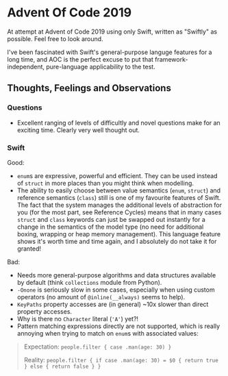 # Advent Of Code 2019

At attempt at Advent of Code 2019 using only Swift, written as "Swiftly" as possible.
Feel free to look around.

I've been fascinated with Swift's general-purpose languge features for a long time, and AOC is the perfect excuse to put that framework-independent, pure-language applicability to the test.

## Thoughts, Feelings and Observations

### Questions

- Excellent ranging of levels of difficultly and novel questions make for an exciting time. Clearly very well thought out.

### Swift

Good:

- `enum`s are expressive, powerful and efficient. They can be used instead of `struct` in more places than you might think when modelling.
- The ability to easily choose between value semantics (`enum`, `struct`) and reference semantics (`class`) still is one of my favourite features of Swift. The fact that the system manages the additional levels of abstraction for you (for the most part, see Reference Cycles) means that in many cases `struct` and `class` keywords can just be swapped out instantly for a change in the semantics of the model type (no need for additional boxing, wrapping or heap memory management). This language feature shows it's worth time and time again, and I absolutely do not take it for granted!

Bad:

- Needs more general-purpose algorithms and data structures available by default (think `collections` module from Python).
- `-Onone` is seriously slow in some cases, especially when using custom operators (no amount of `@inline(__always)` seems to help).
- `KeyPaths` property accesses are (in general) ~10x slower than direct property accesses. 
- Why is there no `Character` literal (`'A'`) yet?!
- Pattern matching expressions directly are not supported, which is really annoying when trying to match on `enum`s with associated values:
> Expectation: `people.filter { case .man(age: 30) }`
>
> Reality: `people.filter { if case .man(age: 30) = $0 { return true } else { return false } }`
